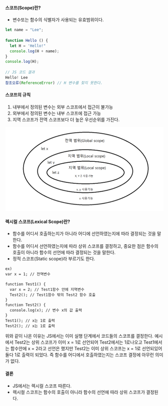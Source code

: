#### 스코프(Scope)란?
- 변수또는 함수의 식별자가 사용되는 유효범위이다.

```javascript
let name = "Lee";

function Hello () {
  let H = 'Hello!"
  console.log(H + name);
}
console.log(H);

// JS 코드 결과
Hello! Lee
참조오류(ReferenceError) // H 변수를 찾지 못한다.
```

#### 스코프의 규칙
1. 내부에서 정의된 변수는 외부 스코프에서 접근이 불가능
2. 외부에서 정의된 변수는 내부 스코프에 접근 가능
3. 지역 스코프가 전역 스코프보다 더 높은 우선순위를 가진다.
<img src="./IMG/스코프.png">

 #### 렉시컬 스코프(Lexical Scope)란?
 - 함수를 어디서 호출하는지가 아니라 어디에 선언하였는지에 따라 결정되는 것을 말한다.
 - 함수를 어디서 선언하였는지에 따라 상위 스코프를 결정하고, 중요한 점은 함수의 호출이 아니라 함수의 선언에 따라 결정되는 것을 말한다.
 - 정적 스코프(Static scope)라 부르기도 한다.
```javascipt
ex)
var x = 1; // 전역변수

function Test1() {
  var x = 2; // Test1함수 안에 지역변수
  Test2(); // Test1함수 밖의 Test2 함수 호출
}
function Test2() {
  console.log(x); // 변수 x의 값 출력
}
Test1(); // x는 1로 출력
Test2(); // x는 1로 출력
```
위와 같이 나온 이유는 JS에서는 이미 실행 단계에서 코드들의 스코프를 결정한다.
예시에서 Test2는 상위 스코프가 이미 x = 1로 선언되어 Test2에서는 1로나오고 Test1에서는 함수안에 x = 2라고 선언은 했지만 Test2는 이미 상위 스코프는 x = 1로 선언되있어
둘다 1로 출력이 되었다.
즉 함수를 어디에서 호출하였는지는 스코프 결정에 아무런 의미가 없다.

#### 결론
- JS에서는 렉시컬 스코프 따른다.
- 렉시컬 스코프는 함수의 호출이 아니라 함수의 선언에 따라 상위 스코프가 결정된다.
